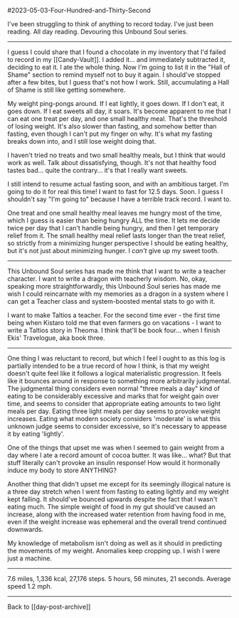 #2023-05-03-Four-Hundred-and-Thirty-Second

I've been struggling to think of anything to record today.  I've just been reading.  All day reading.  Devouring this Unbound Soul series.

---
I guess I could share that I found a chocolate in my inventory that I'd failed to record in my [[Candy-Vault]].  I added it... and immediately subtracted it, deciding to eat it.  I ate the whole thing.  Now I'm going to list it in the "Hall of Shame" section to remind myself not to buy it again.  I should've stopped after a few bites, but I guess that's not how I work.  Still, accumulating a Hall of Shame is still like getting somewhere.

My weight ping-pongs around.  If I eat lightly, it goes down.  If I don't eat, it goes down.  If I eat sweets all day, it soars.  It's become apparent to me that I can eat one treat per day, and one small healthy meal.  That's the threshold of losing weight.  It's also slower than fasting, and somehow better than fasting, even though I can't put my finger on why.  It's what my fasting breaks down into, and I still lose weight doing that.

I haven't tried no treats and two small healthy meals, but I think that would work as well.  Talk about dissatisfying, though.  It's not that healthy food tastes bad... quite the contrary... it's that I really want sweets.

I still intend to resume actual fasting soon, and with an ambitious target.  I'm going to do it for real this time!  I want to fast for 12.5 days.  Soon.  I guess I shouldn't say "I'm going to" because I have a terrible track record.  I want to.

One treat and one small healthy meal leaves me hungry most of the time, which I guess is easier than being hungry ALL the time.  It lets me decide twice per day that I can't handle being hungry, and then I get temporary relief from it.  The small healthy meal relief lasts longer than the treat relief, so strictly from a minimizing hunger perspective I should be eating healthy, but it's not just about minimizing hunger.  I *can't* give up my sweet tooth.

---
This Unbound Soul series has made me think that I want to write a teacher character.  I want to write a dragon with teacherly wisdom.  No, okay, speaking more straightforwardly, this Unbound Soul series has made me wish I could reincarnate with my memories as a dragon in a system where I can get a Teacher class and system-boosted mental stats to go with it.

I want to make Taltios a teacher.  For the second time ever - the first time being when Kistaro told me that even farmers go on vacations - I want to write a Taltios story in Theoma.  I think that'll be book four... when I finish Ekis' Travelogue, aka book three.

---
One thing I was reluctant to record, but which I feel I ought to as this log is partially intended to be a true record of how I think, is that my weight doesn't quite feel like it follows a logical materialistic progression.  It feels like it bounces around in response to something more arbitrarily judgmental.  The judgmental thing considers even normal "three meals a day" kind of eating to be considerably excessive and marks that for weight gain over time, and seems to consider that appropriate eating amounts to two light meals per day.  Eating three light meals per day seems to provoke weight increases.  Eating what modern society considers 'moderate' is what this unknown judge seems to consider excessive, so it's necessary to appease it by eating 'lightly'.

One of the things that upset me was when I seemed to gain weight from a day where I ate a record amount of cocoa butter.  It was like... what?  But that stuff literally can't provoke an insulin response!  How would it hormonally induce my body to store ANYTHING?

Another thing that didn't upset me except for its seemingly illogical nature is a three day stretch when I went from fasting to eating lightly and my weight kept falling.  It should've bounced upwards despite the fact that I wasn't eating much.  The simple weight of food in my gut should've caused an increase, along with the increased water retention from having food in me, even if the weight increase was ephemeral and the overall trend continued downwards.

My knowledge of metabolism isn't doing as well as it should in predicting the movements of my weight.  Anomalies keep cropping up.  I wish I were just a machine.

---
7.6 miles, 1,336 kcal, 27,176 steps.  5 hours, 56 minutes, 21 seconds.  Average speed 1.2 mph.

---
Back to [[day-post-archive]]